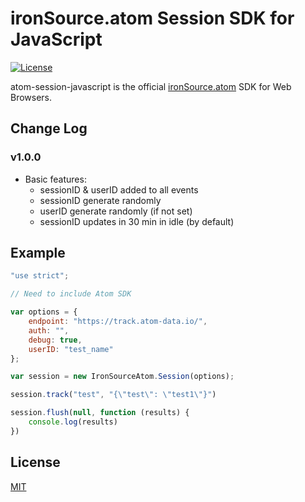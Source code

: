 # ironSource.atom Session SDK for JavaScript

[![License][license-image]][license-url]

atom-session-javascript is the official [ironSource.atom](http://www.ironsrc.com/data-flow-management) SDK for Web Browsers.

## Change Log
### v1.0.0
- Basic features: 
    - sessionID & userID added to all events
    - sessionID generate randomly
    - userID generate randomly (if not set)
    - sessionID updates in 30 min in idle (by default)

## Example
```js
"use strict";

// Need to include Atom SDK

var options = {
    endpoint: "https://track.atom-data.io/",
    auth: "",
    debug: true,
    userID: "test_name"
};

var session = new IronSourceAtom.Session(options); 

session.track("test", "{\"test\": \"test1\"}")

session.flush(null, function (results) {
    console.log(results)
})
```

## License
[MIT](LICENSE)

[license-image]: https://img.shields.io/badge/license-MIT-blue.svg?style=flat-square
[license-url]: LICENSE